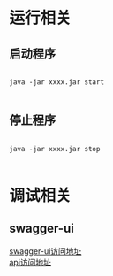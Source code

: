 # 运行相关
## 启动程序
<pre>
<code>
java -jar xxxx.jar start
</code>
</pre>

## 停止程序
<pre>
<code>
java -jar xxxx.jar stop
</code>
</pre>

# 调试相关
## swagger-ui
[swagger-ui访问地址](http://localhost:8080/swagger/index.html)  
[api访问地址](http://localhost:8080/v2/api-docs)  



